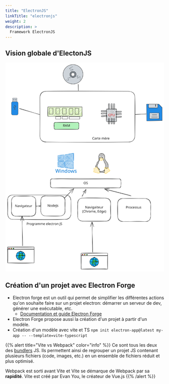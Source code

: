 ```yaml
---
title: "ElectronJS"
linkTitle: "electronjs"
weight: 2
description: >
  Framework ElectronJS
---
```


## Vision globale d'ElectonJS

![archi os electronJS](./img/archi_electron.svg)

## Création d'un projet avec Electron Forge

- Electron forge est un outil qui permet de simplifier les différentes actions qu'on souhaite faire sur un projet electron: démarrer un serveur de dev, générer une exécutable, etc.
  - [Documentation et guide Electron Forge](https://www.electronforge.io/)
- Electron Forge propose aussi la création d'un projet à partir d'un modèle.
- Création d'un modèle avec vite et TS `npm init electron-app@latest my-app -- --template=vite-typescript`

{{% alert title="Vite vs Webpack" color="info" %}}
Ce sont tous les deux des [bundlers](https://dev.to/sayanide/the-what-why-and-how-of-javascript-bundlers-4po9) JS. Ils permettent ainsi de regrouper un projet JS contenant plusieurs fichiers (code, images, etc.) en un ensemble de fichiers réduit et plus optimisé.

Webpack est sorti avant Vite et Vite se démarque de Webpack par sa **rapidité**.
Vite est créé par Evan You, le créateur de Vue.js
{{% /alert %}}
